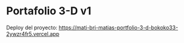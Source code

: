 # Portafolio 3-D v1
Deploy del proyecto: https://mati-bri-matias-portfolio-3-d-bokoko33-2ywzr4fr5.vercel.app
